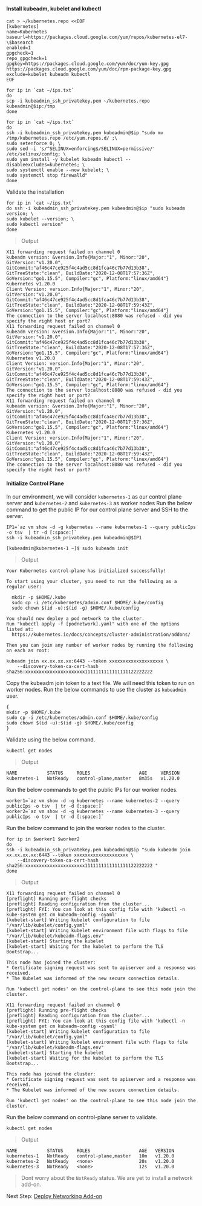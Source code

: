 #### Install kubeadm, kubelet and kubectl

```shell
cat > ~/kubernetes.repo <<EOF
[kubernetes]
name=Kubernetes
baseurl=https://packages.cloud.google.com/yum/repos/kubernetes-el7-\$basearch
enabled=1
gpgcheck=1
repo_gpgcheck=1
gpgkey=https://packages.cloud.google.com/yum/doc/yum-key.gpg https://packages.cloud.google.com/yum/doc/rpm-package-key.gpg
exclude=kubelet kubeadm kubectl
EOF
```
```shell
for ip in `cat ~/ips.txt`
do
scp -i kubeadmin_ssh_privatekey.pem ~/kubernetes.repo kubeadmin@$ip:/tmp
done
```
```shell
for ip in `cat ~/ips.txt`
do
ssh -i kubeadmin_ssh_privatekey.pem kubeadmin@$ip "sudo mv /tmp/kubernetes.repo /etc/yum.repos.d/ ;\
sudo setenforce 0; \
sudo sed -i 's/^SELINUX=enforcing$/SELINUX=permissive/' /etc/selinux/config; \
sudo yum install -y kubelet kubeadm kubectl --disableexcludes=kubernetes; \
sudo systemctl enable --now kubelet; \
sudo systemctl stop firewalld"
done
```
Validate the installation

```shell
for ip in `cat ~/ips.txt`
do ssh -i kubeadmin_ssh_privatekey.pem kubeadmin@$ip "sudo kubeadm version; \
sudo kubelet --version; \
sudo kubectl version"
done
```
> Output

```shell
X11 forwarding request failed on channel 0
kubeadm version: &version.Info{Major:"1", Minor:"20", GitVersion:"v1.20.0", GitCommit:"af46c47ce925f4c4ad5cc8d1fca46c7b77d13b38", GitTreeState:"clean", BuildDate:"2020-12-08T17:57:36Z", GoVersion:"go1.15.5", Compiler:"gc", Platform:"linux/amd64"}
Kubernetes v1.20.0
Client Version: version.Info{Major:"1", Minor:"20", GitVersion:"v1.20.0", GitCommit:"af46c47ce925f4c4ad5cc8d1fca46c7b77d13b38", GitTreeState:"clean", BuildDate:"2020-12-08T17:59:43Z", GoVersion:"go1.15.5", Compiler:"gc", Platform:"linux/amd64"}
The connection to the server localhost:8080 was refused - did you specify the right host or port?
X11 forwarding request failed on channel 0
kubeadm version: &version.Info{Major:"1", Minor:"20", GitVersion:"v1.20.0", GitCommit:"af46c47ce925f4c4ad5cc8d1fca46c7b77d13b38", GitTreeState:"clean", BuildDate:"2020-12-08T17:57:36Z", GoVersion:"go1.15.5", Compiler:"gc", Platform:"linux/amd64"}
Kubernetes v1.20.0
Client Version: version.Info{Major:"1", Minor:"20", GitVersion:"v1.20.0", GitCommit:"af46c47ce925f4c4ad5cc8d1fca46c7b77d13b38", GitTreeState:"clean", BuildDate:"2020-12-08T17:59:43Z", GoVersion:"go1.15.5", Compiler:"gc", Platform:"linux/amd64"}
The connection to the server localhost:8080 was refused - did you specify the right host or port?
X11 forwarding request failed on channel 0
kubeadm version: &version.Info{Major:"1", Minor:"20", GitVersion:"v1.20.0", GitCommit:"af46c47ce925f4c4ad5cc8d1fca46c7b77d13b38", GitTreeState:"clean", BuildDate:"2020-12-08T17:57:36Z", GoVersion:"go1.15.5", Compiler:"gc", Platform:"linux/amd64"}
Kubernetes v1.20.0
Client Version: version.Info{Major:"1", Minor:"20", GitVersion:"v1.20.0", GitCommit:"af46c47ce925f4c4ad5cc8d1fca46c7b77d13b38", GitTreeState:"clean", BuildDate:"2020-12-08T17:59:43Z", GoVersion:"go1.15.5", Compiler:"gc", Platform:"linux/amd64"}
The connection to the server localhost:8080 was refused - did you specify the right host or port?
```

#### Initialize Control Plane

In our environment, we will consider ```kubernetes-1``` as our control plane server and ```kubernetes-2``` and ```kubernetes-3``` as worker nodes
Run the below command to get the public IP for our control plane server and SSH to the server.

```shell
IP1=`az vm show -d -g kubernetes --name kubernetes-1 --query publicIps -o tsv  | tr -d [:space:]`
ssh -i kubeadmin_ssh_privatekey.pem kubeadmin@$IP1
```

```shell
[kubeadmin@kubernetes-1 ~]$ sudo kubeadm init
```
> Output

```shell
Your Kubernetes control-plane has initialized successfully!

To start using your cluster, you need to run the following as a regular user:

  mkdir -p $HOME/.kube
  sudo cp -i /etc/kubernetes/admin.conf $HOME/.kube/config
  sudo chown $(id -u):$(id -g) $HOME/.kube/config

You should now deploy a pod network to the cluster.
Run "kubectl apply -f [podnetwork].yaml" with one of the options listed at:
  https://kubernetes.io/docs/concepts/cluster-administration/addons/

Then you can join any number of worker nodes by running the following on each as root:

kubeadm join xx.xx.xx.xx:6443 --token xxxxxxxxxxxxxxxxxxxx \
    --discovery-token-ca-cert-hash sha256:xxxxxxxxxxxxxxxxxxxxxx1111111111111111122222222
```

Copy the kubeadm join token to a text file. We will need this token to run on worker nodes.
Run the below commands to use the cluster as ```kubeadmin``` user.

```shell
{
mkdir -p $HOME/.kube
sudo cp -i /etc/kubernetes/admin.conf $HOME/.kube/config
sudo chown $(id -u):$(id -g) $HOME/.kube/config
}
```

Validate using the below command.

```shell
kubectl get nodes
```
> Output

```shell
NAME           STATUS     ROLES                  AGE     VERSION
kubernetes-1   NotReady   control-plane,master   8m35s   v1.20.0
```

Run the below commands to get the public IPs for our worker nodes.

```shell
worker1=`az vm show -d -g kubernetes --name kubernetes-2 --query publicIps -o tsv  | tr -d [:space:]`
worker2=`az vm show -d -g kubernetes --name kubernetes-3 --query publicIps -o tsv  | tr -d [:space:]`
```

Run the below command to join the worker nodes to the cluster.

```shell
for ip in $worker1 $worker2
do
ssh -i kubeadmin_ssh_privatekey.pem kubeadmin@$ip "sudo kubeadm join xx.xx.xx.xx:6443 --token xxxxxxxxxxxxxxxxxxxx \
    --discovery-token-ca-cert-hash sha256:xxxxxxxxxxxxxxxxxxxxxx1111111111111111122222222 "
done
```
> Output

```shell
X11 forwarding request failed on channel 0
[preflight] Running pre-flight checks
[preflight] Reading configuration from the cluster...
[preflight] FYI: You can look at this config file with 'kubectl -n kube-system get cm kubeadm-config -oyaml'
[kubelet-start] Writing kubelet configuration to file "/var/lib/kubelet/config.yaml"
[kubelet-start] Writing kubelet environment file with flags to file "/var/lib/kubelet/kubeadm-flags.env"
[kubelet-start] Starting the kubelet
[kubelet-start] Waiting for the kubelet to perform the TLS Bootstrap...

This node has joined the cluster:
* Certificate signing request was sent to apiserver and a response was received.
* The Kubelet was informed of the new secure connection details.

Run 'kubectl get nodes' on the control-plane to see this node join the cluster.

X11 forwarding request failed on channel 0
[preflight] Running pre-flight checks
[preflight] Reading configuration from the cluster...
[preflight] FYI: You can look at this config file with 'kubectl -n kube-system get cm kubeadm-config -oyaml'
[kubelet-start] Writing kubelet configuration to file "/var/lib/kubelet/config.yaml"
[kubelet-start] Writing kubelet environment file with flags to file "/var/lib/kubelet/kubeadm-flags.env"
[kubelet-start] Starting the kubelet
[kubelet-start] Waiting for the kubelet to perform the TLS Bootstrap...

This node has joined the cluster:
* Certificate signing request was sent to apiserver and a response was received.
* The Kubelet was informed of the new secure connection details.

Run 'kubectl get nodes' on the control-plane to see this node join the cluster.
```

Run the below command on control-plane server to validate.

```shell
kubectl get nodes
```
> Output

```shell
NAME           STATUS     ROLES                  AGE   VERSION
kubernetes-1   NotReady   control-plane,master   10m   v1.20.0
kubernetes-2   NotReady   <none>                 20s   v1.20.0
kubernetes-3   NotReady   <none>                 12s   v1.20.0
```
> Dont worry about the ```NotReady``` status. We are yet to install a network add-on.

Next Step: [Deploy Networking Add-on](04-Deploy-network-add-on.md)
